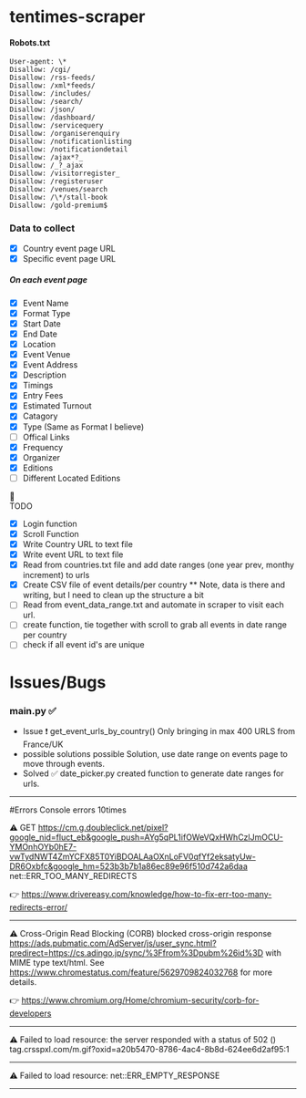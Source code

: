 # tentimes-scraper

#### Robots.txt

```
User-agent: \*
Disallow: /cgi/
Disallow: /rss-feeds/
Disallow: /xml*feeds/
Disallow: /includes/
Disallow: /search/
Disallow: /json/
Disallow: /dashboard/
Disallow: /servicequery
Disallow: /organiserenquiry
Disallow: /notificationlisting
Disallow: /notificationdetail
Disallow: /ajax*?_
Disallow: /_?_ajax
Disallow: /visitorregister_
Disallow: /registeruser
Disallow: /venues/search
Disallow: /\*/stall-book
Disallow: /gold-premium$
```

### Data to collect

- [x] Country event page URL
- [x] Specific event page URL

##### On each event page

- [x] Event Name
- [x] Format Type
- [x] Start Date
- [x] End Date
- [x] Location
- [x] Event Venue
- [x] Event Address
- [x] Description
- [x] Timings
- [x] Entry Fees
- [x] Estimated Turnout
- [x] Catagory
- [x] Type (Same as Format I believe)
- [ ] Offical Links
- [x] Frequency
- [x] Organizer
- [x] Editions
- [ ] Different Located Editions

:pushpin:  
TODO

- [x] Login function
- [x] Scroll Function
- [x] Write Country URL to text file
- [x] Write event URL to text file
- [x] Read from countries.txt file and add date ranges (one year prev, monthy increment) to urls
- [x] Create CSV file of event details/per country \*\* Note, data is there and writing, but I need to clean up the structure a bit
- [ ] Read from event_data_range.txt and automate in scraper to visit each url.
- [ ] create function, tie together with scroll to grab all events in date range per country
- [ ] check if all event id's are unique

# Issues/Bugs

### main.py :white_check_mark:

- Issue :heavy_exclamation_mark:
  get_event_urls_by_country() Only bringing in max 400 URLS from France/UK
- possible solutions
  possible Solution, use date range on events page to move through events.
- Solved :white_check_mark:
  date_picker.py created function to generate date ranges for urls.

---

#Errors
Console errors 10times

:warning:
GET https://cm.g.doubleclick.net/pixel?google_nid=fluct_eb&google_push=AYg5qPL1ifOWeVQxHWhCzlJmOCU-YMOnhOYb0hE7-vwTydNWT4ZmYCFX85T0YiBDOALAaOXnLoFV0qfYf2eksatyUw-DR6Oxbfc&google_hm=523b3b7b1a86ec89e96f510d742a6daa net::ERR_TOO_MANY_REDIRECTS

:point_right:
https://www.drivereasy.com/knowledge/how-to-fix-err-too-many-redirects-error/

---

:warning:
Cross-Origin Read Blocking (CORB) blocked cross-origin response https://ads.pubmatic.com/AdServer/js/user_sync.html?predirect=https://cs.adingo.jp/sync/%3Ffrom%3Dpubm%26id%3D with MIME type text/html. See https://www.chromestatus.com/feature/5629709824032768 for more details.

:point_right:
https://www.chromium.org/Home/chromium-security/corb-for-developers

---

:warning:
Failed to load resource: the server responded with a status of 502 ()
tag.crsspxl.com/m.gif?oxid=a20b5470-8786-4ac4-8b8d-624ee6d2af95:1

---

:warning:
Failed to load resource: net::ERR_EMPTY_RESPONSE

---
